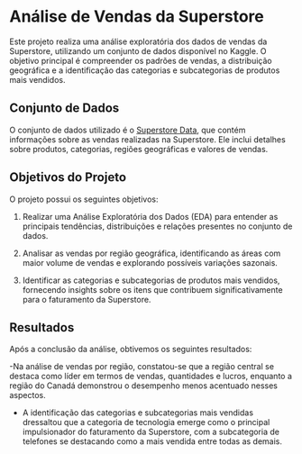 # Análise de Vendas da Superstore

Este projeto realiza uma análise exploratória dos dados de vendas da Superstore, utilizando um conjunto de dados disponível no Kaggle. O objetivo principal é compreender os padrões de vendas, a distribuição geográfica e a identificação das categorias e subcategorias de produtos mais vendidos.

## Conjunto de Dados

O conjunto de dados utilizado é o [Superstore Data](https://www.kaggle.com/datasets/jr2ngb/superstore-data), que contém informações sobre as vendas realizadas na Superstore. Ele inclui detalhes sobre produtos, categorias, regiões geográficas e valores de vendas.

## Objetivos do Projeto

O projeto possui os seguintes objetivos:

1. Realizar uma Análise Exploratória dos Dados (EDA) para entender as principais tendências, distribuições e relações presentes no conjunto de dados.

2. Analisar as vendas por região geográfica, identificando as áreas com maior volume de vendas e explorando possíveis variações sazonais.

3. Identificar as categorias e subcategorias de produtos mais vendidos, fornecendo insights sobre os itens que contribuem significativamente para o faturamento da Superstore.

## Resultados

Após a conclusão da análise, obtivemos os seguintes resultados:

-Na análise de vendas por região, constatou-se que a região central se destaca como líder em termos de vendas, quantidades e lucros, enquanto a região do Canadá demonstrou o desempenho menos acentuado nesses aspectos.
- A identificação das categorias e subcategorias mais vendidas dressaltou que a categoria de tecnologia emerge como o principal impulsionador do faturamento da Superstore, com a subcategoria de telefones se destacando como a mais vendida entre todas as demais.



